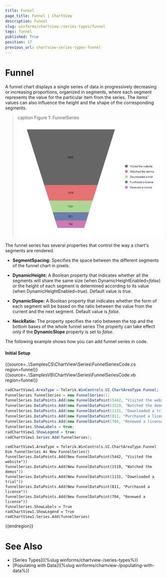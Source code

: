 ```yaml
---
title: Funnel
page_title: Funnel | ChartView
description: Funnel
slug: winforms/chartview-/series-types/funnel
tags: funnel
published: True
position: 17
previous_url: chartview-series-types-funnel
---
```


# Funnel

A funnel chart displays a single series of data in progressively decreasing or increasing proportions, organized in segments, where each segment represents the value for the particular item from the series. The items' values can also influence the height and the shape of the corresponding segments. 

>caption Figure 1: FunnelSeries
![chartview-series-types-funnel 001](images/chartview-series-types-funnel001.png)

The funnel series has several properties that control the way a chart's segments are rendered.

* __SegmentSpacing:__ Specifies the space between the different segments of the funnel chart in pixels.

* __DynamicHeight:__ A Boolean property that indicates whether all the segments will share the same size (when DynamicHeightEnabled=*false*) or the height of each segment is determined according to its value (when DynamicHeightEnabled=*true*). Default value is *true*.

* __DynamicSlope:__ A Boolean property that indicates whether the form of each segment will be based on the ratio between the value from the current and the next segment. Default value is *false*.

* __NeckRatio:__ The property specifies the ratio between the top and the bottom bases of the whole funnel series The property can take effect only if the __DynamicSlope__ property is set to *false*.

The following example shows how you can add funnel series in code. 

#### Initial Setup

{{source=..\SamplesCS\ChartView\Series\FunnelSeriesCode.cs region=funnel}} 
{{source=..\SamplesVB\ChartView\Series\FunnelSeriesCode.vb region=funnel}} 

````C#
radChartView1.AreaType = Telerik.WinControls.UI.ChartAreaType.Funnel;
FunnelSeries funnelSeries = new FunnelSeries();
funnelSeries.DataPoints.Add(new FunnelDataPoint(5442, "Visited the website"));
funnelSeries.DataPoints.Add(new FunnelDataPoint(1519, "Watched the demos"));
funnelSeries.DataPoints.Add(new FunnelDataPoint(1131, "Downloaded a trial"));
funnelSeries.DataPoints.Add(new FunnelDataPoint(811, "Purchased a license"));
funnelSeries.DataPoints.Add(new FunnelDataPoint(704, "Renewed a license"));
funnelSeries.ShowLabels = true;
radChartView1.ShowLegend = true;
radChartView1.Series.Add(funnelSeries);

````
````VB.NET
radChartView1.AreaType = Telerik.WinControls.UI.ChartAreaType.Funnel
Dim funnelSeries As New FunnelSeries()
funnelSeries.DataPoints.Add(New FunnelDataPoint(5442, "Visited the website"))
funnelSeries.DataPoints.Add(New FunnelDataPoint(1519, "Watched the demos"))
funnelSeries.DataPoints.Add(New FunnelDataPoint(1131, "Downloaded a trial"))
funnelSeries.DataPoints.Add(New FunnelDataPoint(811, "Purchased a license"))
funnelSeries.DataPoints.Add(New FunnelDataPoint(704, "Renewed a license"))
funnelSeries.ShowLabels = True
radChartView1.ShowLegend = True
radChartView1.Series.Add(funnelSeries)

````

{{endregion}}

# See Also

* [Series Types]({%slug winforms/chartview-/series-types%})
* [Populating with Data]({%slug winforms/chartview-/populating-with-data%})




